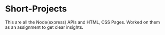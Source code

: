 # Short-Projects
This are all the Node(express) APIs and HTML, CSS Pages. Worked on them as an assignment to get clear insights.
